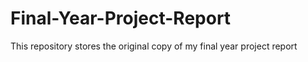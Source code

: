 # Final-Year-Project-Report
This repository stores the original copy of my final year project report
